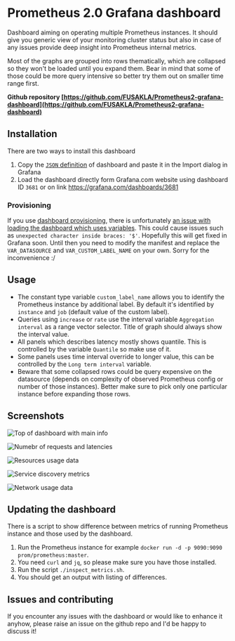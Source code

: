 # Prometheus 2.0 Grafana dashboard
Dashboard aiming on operating multiple Prometheus instances.
It should give you generic view of your monitoring cluster status
but also in case of any issues provide deep insight into Prometheus internal metrics.

Most of the graphs are grouped into rows thematically, which are collapsed so they won't be loaded until you expand them.
Bear in mind that some of those could be more query intensive so better try them out on smaller time range first.

**Github repository [https://github.com/FUSAKLA/Prometheus2-grafana-dashboard](https://github.com/FUSAKLA/Prometheus2-grafana-dashboard)**

## Installation
There are two ways to install this dashboard

   1. Copy the [`JSON` definition](https://raw.githubusercontent.com/FUSAKLA/Prometheus2-grafana-dashboard/master/dashboard/prometheus2-dashboard.json)
      of dashboard and paste it in the Import dialog in Grafana
   1. Load the dashboard directly form Grafana.com website using dashboard ID `3681`
      or on link https://grafana.com/dashboards/3681


### Provisioning
If you use [dashboard provisioning](https://grafana.com/docs/administration/provisioning/#dashboards),
there is unfortunately [an issue with loading the dashboard which uses variables](https://github.com/grafana/grafana/issues/10786).
This could cause issues such as `unexpected character inside braces: '$'`. Hopefully this will get fixed in Grafana soon.
Until then you need to modify the manifest and replace the `VAR_DATASOURCE` and `VAR_CUSTOM_LABEL_NAME` on your own.
Sorry for the inconvenience :/


## Usage
- The constant type variable `custom_label_name` allows you to identify the Prometheus instance by additional label. By default it's identified by `instance` and `job` (default value of the custom label).
- Queries using `increase` or `rate` use the interval variable `Aggregation interval` as a range vector selector. Title of graph should always show the interval value.
- All panels which describes latency mostly shows quantile. This is controlled by the variable `Quantile` so make use of it.
- Some panels uses time interval override to longer value, this can be controlled by the `Long term interval` variable.
- Beware that some collapsed rows could be query expensive on the datasource (depends on complexity of observed Prometheus config or number of those instances). Better make sure to pick only one particular
    instance before expanding those rows.


## Screenshots
![Top of dashboard with main info](https://grafana.com/api/dashboards/3681/images/6907/image "Top of dashboard with main info")

![Numebr of requests and latencies](https://grafana.com/api/dashboards/3681/images/6910/image "Numebr of requests and latencies")

![Resources usage data](https://grafana.com/api/dashboards/3681/images/6911/image "Resources usage data")

![Service discovery metrics](https://grafana.com/api/dashboards/3681/images/6909/image "Service discovery metrics")

![Network usage data](https://grafana.com/api/dashboards/3681/images/6908/image "Network usage data")




## Updating the dashboard
There is a script to show difference between metrics 
of running Prometheus instance and those used by the dashboard.

1. Run the Prometheus instance for example `docker run -d -p 9090:9090 prom/prometheus:master`.
1. You need `curl` and `jq`, so please make sure you have those installed. 
1. Run the script `./inspect_metrics.sh`.
1. You should get an output with listing of differences.

## Issues and contributing
If you encounter any issues with the dashboard or would like to enhance it anyhow,
please raise an issue on the github repo and I'd be happy to discuss it!
